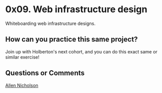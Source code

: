 # 0x09. Web infrastructure design
Whiteboarding web infrastructure designs.

## How can you practice this same project?

Join up with Holberton's next cohort, and you can do this exact same or similar exercise!
## Questions or Comments

[Allen Nicholson](https://github.com/ranicholson)
